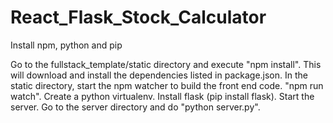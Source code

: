 # React_Flask_Stock_Calculator

Install npm, python and pip

Go to the fullstack_template/static directory and execute "npm install". This will download and install the dependencies listed in package.json.
In the static directory, start the npm watcher to build the front end code. "npm run watch".
Create a python virtualenv.
Install flask (pip install flask).
Start the server. Go to the server directory and do "python server.py".